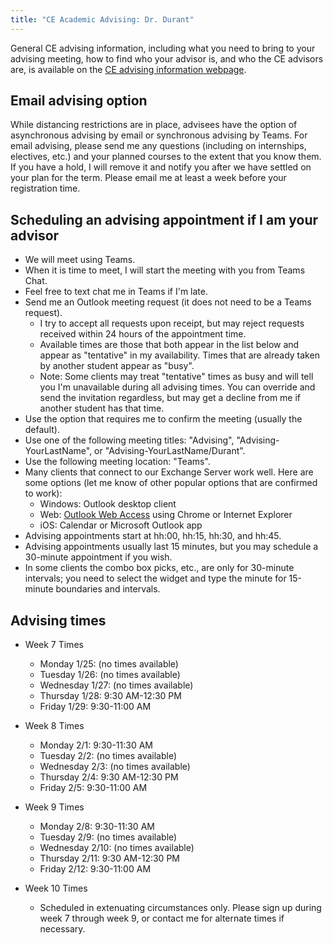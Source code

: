 ```yaml
---
title: "CE Academic Advising: Dr. Durant"
---
```


General CE advising information, including what you need to bring to your advising meeting, how to find who your advisor is, and who the CE advisors are, is available on the
[CE advising information webpage](./).

## Email advising option

While distancing restrictions are in place, advisees have the option of asynchronous advising by email or synchronous advising by Teams. For email advising, please send me any questions (including on internships, electives, etc.) and your planned courses to the extent that you know them. If you have a hold, I will remove it and notify you after we have settled on your plan for the term. Please email me at least a week before your registration time.

## Scheduling an advising appointment if I am your advisor

* We will meet using Teams.
* When it is time to meet, I will start the meeting with you from Teams Chat.
* Feel free to text chat me in Teams if I'm late.
* Send me an Outlook meeting request (it does not need to be a Teams request).
  * I try to accept all requests upon receipt, but may reject requests received within 24 hours of the appointment time.
  * Available times are those that both appear in the list below and appear as "tentative" in my availability. Times that are already taken by another student appear as "busy".
  * Note: Some clients may treat "tentative" times as busy and will tell you I'm unavailable during all advising times. You can override and send the invitation regardless, but may get a decline from me if another student has that time.
* Use the option that requires me to confirm the meeting (usually the default).
* Use one of the following meeting titles: "Advising", "Advising-YourLastName", or "Advising-YourLastName/Durant".
* Use the following meeting location: "Teams".
* Many clients that connect to our Exchange Server work well. Here are some options (let me know of other popular options that are confirmed to work):
  * Windows: Outlook desktop client
  * Web: [Outlook Web Access](https://outlook.office365.com/) using Chrome or Internet Explorer
  * iOS: Calendar or Microsoft Outlook app
* Advising appointments start at hh:00, hh:15, hh:30, and hh:45.
* Advising appointments usually last 15 minutes, but you may schedule a 30-minute appointment if you wish.
* In some clients the combo box picks, etc., are only for 30-minute intervals; you need to select the widget and type the minute for 15-minute boundaries and intervals.

## Advising times

* Week 7 Times
  * Monday 1/25: (no times available)
  * Tuesday 1/26: (no times available)
  * Wednesday 1/27: (no times available)
  * Thursday 1/28: 9:30 AM-12:30 PM
  * Friday 1/29: 9:30-11:00 AM

* Week 8 Times
  * Monday 2/1: 9:30-11:30 AM
  * Tuesday 2/2: (no times available)
  * Wednesday 2/3: (no times available)
  * Thursday 2/4: 9:30 AM-12:30 PM
  * Friday 2/5: 9:30-11:00 AM

* Week 9 Times
  * Monday 2/8: 9:30-11:30 AM
  * Tuesday 2/9: (no times available)
  * Wednesday 2/10: (no times available)
  * Thursday 2/11: 9:30 AM-12:30 PM
  * Friday 2/12: 9:30-11:00 AM

* Week 10 Times
  * Scheduled in extenuating circumstances only. Please sign up during week 7 through week 9, or contact me for alternate times if necessary.
